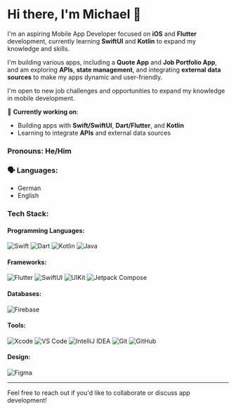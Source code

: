 # Hi there, I'm Michael 👋

I'm an aspiring Mobile App Developer focused on **iOS** and **Flutter** development, currently learning **SwiftUI** and **Kotlin** to expand my knowledge and skills.

I'm building various apps, including a **Quote App** and **Job Portfolio App**, and am exploring **APIs**, **state management**, and integrating **external data sources** to make my apps dynamic and user-friendly.

I'm open to new job challenges and opportunities to expand my knowledge in mobile development.

🌱 **Currently working on**:
- Building apps with **Swift/SwiftUI**, **Dart/Flutter**, and **Kotlin**
- Learning to integrate **APIs** and external data sources

### Pronouns: He/Him

### 🗣️ Languages: 
- German
- English

### Tech Stack:

#### Programming Languages:
![Swift](https://img.shields.io/badge/Swift-4f9f93?style=flat&logo=swift&logoColor=white)
![Dart](https://img.shields.io/badge/Dart-0175C2?style=flat&logo=dart&logoColor=white)
![Kotlin](https://img.shields.io/badge/Kotlin-0095D5?style=flat&logo=kotlin&logoColor=white)
![Java](https://img.shields.io/badge/Java-007396?style=flat&logo=java&logoColor=white)

#### Frameworks:
![Flutter](https://img.shields.io/badge/Flutter-02569B?style=flat&logo=flutter&logoColor=white)
![SwiftUI](https://img.shields.io/badge/SwiftUI-FF6347?style=flat&logo=swift&logoColor=white)
![UIKit](https://img.shields.io/badge/UIKit-FF8C00?style=flat&logo=swift&logoColor=white)
![Jetpack Compose](https://img.shields.io/badge/Jetpack_Compose-03DAC5?style=flat&logo=android&logoColor=white)

#### Databases:
![Firebase](https://img.shields.io/badge/Firebase-FFCA28?style=flat&logo=firebase&logoColor=white)

#### Tools:
![Xcode](https://img.shields.io/badge/Xcode-1575F9?style=flat&logo=xcode&logoColor=white)
![VS Code](https://img.shields.io/badge/VS_Code-007ACC?style=flat&logo=visualstudiocode&logoColor=white)
![IntelliJ IDEA](https://img.shields.io/badge/IntelliJ_IDEA-000000?style=flat&logo=intellijidea&logoColor=white)
![Git](https://img.shields.io/badge/Git-F05032?style=flat&logo=git&logoColor=white)
![GitHub](https://img.shields.io/badge/GitHub-181717?style=flat&logo=github&logoColor=white)

#### Design:
![Figma](https://img.shields.io/badge/Figma-F24E1E?style=flat&logo=figma&logoColor=white)

---

Feel free to reach out if you'd like to collaborate or discuss app development!
